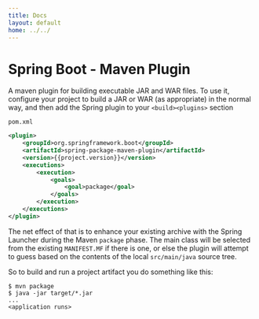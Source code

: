 ```yaml
---
title: Docs
layout: default
home: ../../
---
```



# Spring Boot - Maven Plugin

A maven plugin for building executable JAR and WAR files. To use it,
configure your project to build a JAR or WAR (as appropriate) in the
normal way, and then add the Spring plugin to your `<build><plugins>`
section

`pom.xml`

```xml
<plugin>
    <groupId>org.springframework.boot</groupId>
    <artifactId>spring-package-maven-plugin</artifactId>
    <version>{{project.version}}</version>
    <executions>
	    <execution>
            <goals>
		        <goal>package</goal>
            </goals>
        </execution>
    </executions>
</plugin>
```

The net effect of that is to enhance your existing archive with the
Spring Launcher during the Maven `package` phase. The main class will
be selected from the existing `MANIFEST.MF` if there is one, or else
the plugin will attempt to guess based on the contents of the local
`src/main/java` source tree.

So to build and run a project artifact you do something like this:

```
$ mvn package
$ java -jar target/*.jar
...
<application runs>
```

